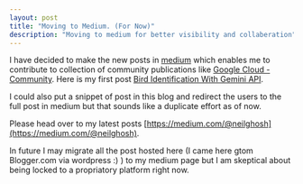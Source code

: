 ```yaml
---
layout: post
title: "Moving to Medium. (For Now)"
description: "Moving to medium for better visibility and collaberation"
---
```


I have decided to make the new posts in [medium](https://medium.com/@neilghosh) which enables me to contribute to collection of community publications like [Google Cloud - Community](https://medium.com/google-cloud).
Here is my first post [Bird Identification With Gemini API](https://medium.com/google-cloud/bird-identification-with-gemini-api-c6af7cfc6532).

I could also put a snippet of post in this blog and redirect the users to the full post in medium but that sounds like a duplicate effort as of now.

Please head over to my latest posts [https://medium.com/@neilghosh](https://medium.com/@neilghosh).

In future I may migrate all the post hosted here (I came here gtom Blogger.com via wordpress :) ) to my medium page but I am skeptical about being locked to a propriatory platform right now.


